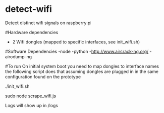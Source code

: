 # detect-wifi
Detect distinct wifi signals on raspberry pi 

#Hardware dependencies
- 2 Wifi dongles (mapped to specific interfaces, see init_wifi.sh)

#Software Dependencies
-node
-python
-http://www.aircrack-ng.org/
-airodump-ng

#To run
On initial system boot you need to map dongles to interface names the following script does that assuming dongles are plugged in in the same configuration found on the prototype

./init_wifi.sh

sudo node scrape_wifi.js

Logs will show up in /logs
